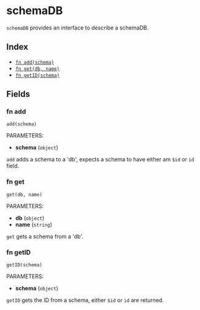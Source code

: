 # schemaDB

`schemaDB` provides an interface to describe a schemaDB.

## Index

* [`fn add(schema)`](#fn-add)
* [`fn get(db, name)`](#fn-get)
* [`fn getID(schema)`](#fn-getid)

## Fields

### fn add

```jsonnet
add(schema)
```

PARAMETERS:

* **schema** (`object`)

`add` adds a schema to a 'db', expects a schema to have either am `$id` or `id` field.
### fn get

```jsonnet
get(db, name)
```

PARAMETERS:

* **db** (`object`)
* **name** (`string`)

`get` gets a schema from a 'db'.
### fn getID

```jsonnet
getID(schema)
```

PARAMETERS:

* **schema** (`object`)

`getID` gets the ID from a schema, either `$id` or `id` are returned.